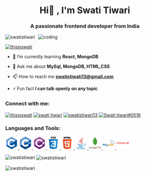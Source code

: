 <h1 align="center">Hi👋 , I'm Swati Tiwari</h1>
<h3 align="center">A passionate frontend developer from India</h3>
<img align="right" alt="coding" width="400" src="https://cdn.dribbble.com/users/4055494/screenshots/15215756/media/d2b66c4ca0192aa26d103448b3d1518b.gif">

<p align="left"> <img src="https://komarev.com/ghpvc/?username=swatistiwari&label=Profile%20views&color=0e75b6&style=flat" alt="swatistiwari" /> </p>

<p align="left"> <a href="https://twitter.com/thisisswati" target="blank"><img src="https://img.shields.io/twitter/follow/thisisswati?logo=twitter&style=for-the-badge" alt="thisisswati" /></a> </p>

- 🌱 I’m currently learning **React, MongoDB**

- 💬 Ask me about **MySql, MongoDB, HTML,CSS**

- 📫 How to reach me **swatistiwati13@gmail.com**

- ⚡ Fun fact **I can talk openly on any topic**

<h3 align="left">Connect with me:</h3>
<p align="left">
<a href="https://twitter.com/thisisswati" target="blank"><img align="center" src="https://raw.githubusercontent.com/rahuldkjain/github-profile-readme-generator/master/src/images/icons/Social/twitter.svg" alt="thisisswati" height="30" width="40" /></a>
<a href="https://www.linkedin.com/in/swati-tiwari-a02b2a237/" target="blank"><img align="center" src="https://raw.githubusercontent.com/rahuldkjain/github-profile-readme-generator/master/src/images/icons/Social/linked-in-alt.svg" alt="swati tiwari" height="30" width="40" /></a>
<a href="https://instagram.com/swatistiwari13" target="blank"><img align="center" src="https://raw.githubusercontent.com/rahuldkjain/github-profile-readme-generator/master/src/images/icons/Social/instagram.svg" alt="swatistiwari13" height="30" width="40" /></a>
<a href="https://discord.gg/Swati tiwari#0516" target="blank"><img align="center" src="https://raw.githubusercontent.com/rahuldkjain/github-profile-readme-generator/master/src/images/icons/Social/discord.svg" alt="Swati tiwari#0516" height="30" width="40" /></a>
</p>

<h3 align="left">Languages and Tools:</h3>
<p align="left"> <a href="https://www.cprogramming.com/" target="_blank" rel="noreferrer"> <img src="https://raw.githubusercontent.com/devicons/devicon/master/icons/c/c-original.svg" alt="c" width="40" height="40"/> </a> <a href="https://www.w3schools.com/cpp/" target="_blank" rel="noreferrer"> <img src="https://raw.githubusercontent.com/devicons/devicon/master/icons/cplusplus/cplusplus-original.svg" alt="cplusplus" width="40" height="40"/> </a> <a href="https://www.w3schools.com/cs/" target="_blank" rel="noreferrer"> <img src="https://raw.githubusercontent.com/devicons/devicon/master/icons/csharp/csharp-original.svg" alt="csharp" width="40" height="40"/> </a> <a href="https://www.w3schools.com/css/" target="_blank" rel="noreferrer"> <img src="https://raw.githubusercontent.com/devicons/devicon/master/icons/css3/css3-original-wordmark.svg" alt="css3" width="40" height="40"/> </a> <a href="https://www.w3.org/html/" target="_blank" rel="noreferrer"> <img src="https://raw.githubusercontent.com/devicons/devicon/master/icons/html5/html5-original-wordmark.svg" alt="html5" width="40" height="40"/> </a> <a href="https://www.java.com" target="_blank" rel="noreferrer"> <img src="https://raw.githubusercontent.com/devicons/devicon/master/icons/java/java-original.svg" alt="java" width="40" height="40"/> </a> <a href="https://www.mongodb.com/" target="_blank" rel="noreferrer"> <img src="https://raw.githubusercontent.com/devicons/devicon/master/icons/mongodb/mongodb-original-wordmark.svg" alt="mongodb" width="40" height="40"/> </a> <a href="https://www.mysql.com/" target="_blank" rel="noreferrer"> <img src="https://raw.githubusercontent.com/devicons/devicon/master/icons/mysql/mysql-original-wordmark.svg" alt="mysql" width="40" height="40"/> </a> <a href="https://www.oracle.com/" target="_blank" rel="noreferrer"> <img src="https://raw.githubusercontent.com/devicons/devicon/master/icons/oracle/oracle-original.svg" alt="oracle" width="40" height="40"/> </a> </p>

<p><img align="left" src="https://github-readme-stats.vercel.app/api/top-langs?username=swatistiwari&show_icons=true&locale=en&layout=compact" alt="swatistiwari" /></p>

<p>&nbsp;<img align="center" src="https://github-readme-stats.vercel.app/api?username=swatistiwari&show_icons=true&locale=en" alt="swatistiwari" /></p>

<p><img align="center" src="https://github-readme-streak-stats.herokuapp.com/?user=swatistiwari&" alt="swatistiwari" /></p>

